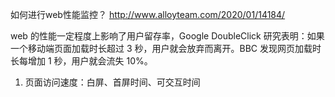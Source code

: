 
如何进行web性能监控？
http://www.alloyteam.com/2020/01/14184/


web 的性能一定程度上影响了用户留存率，Google DoubleClick 研究表明：如果一个移动端页面加载时长超过 3 秒，用户就会放弃而离开。BBC 发现网页加载时长每增加 1 秒，用户就会流失 10%。


1. 页面访问速度：白屏、首屏时间、可交互时间

